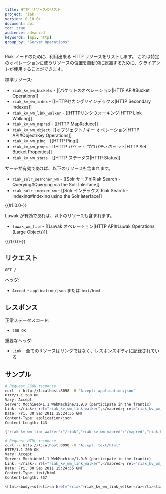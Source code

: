 ```yaml
---
title: HTTP リソースのリスト
project: riak
version: 0.10.0+
document: api
toc: true
audience: advanced
keywords: [api, http]
group_by: "Server Operations"
---
```


Riak ノードのために、利用出来る HTTP リソースをリストします。
これは特定のオペレーションに使うリソースの位置を自動的に認識するために、クライアントが使用することができます。

標準リソース:

* `riak_kv_wm_buckets` - [[バケットのオペレーション|HTTP API#Bucket Operations]]
* `riak_kv_wm_index` - [[HTTPセカンダリインデックス|HTTP Secondary Indexes]]
* `riak_kv_wm_link_walker` - [[HTTPリンクウォーキング|HTTP Link Walking]]
* `riak_kv_wm_mapred` - [[HTTP MapReduce]]
* `riak_kv_wm_object`- [[オブジェクト / キー オペレーション|HTTP API#Object/Key Operations]]
* `riak_kv_wm_ping` - [[HTTP Ping]]
* `riak_kv_wm_props` - [[HTTP バケット プロパティのセット|HTTP Set Bucket Properties]]
* `riak_kv_wm_stats` - [[HTTP ステータス|HTTP Status]]

サーチが有効であれば、以下のリソースも含まれます。

* `riak_solr_searcher_wm` - [[Solr サーチh|Riak Search - Querying#Querying via the Solr Interface]]
* `riak_solr_indexer_wm` - [[Solr インデックス|Riak Search - Indexing#Indexing using the Solr Interface]]

{{#1.0.0-}}

Luwak が有効であれば、以下のリソースも含まれます。

* `luwak_wm_file` - [[Luwak オペレーション|HTTP API#Luwak Operations (Large Objects)]]

{{/1.0.0-}}

## リクエスト

```bash
GET /
```

ヘッダ:

* `Accept` - `application/json` または `text/html`

## レスポンス

正常ステータスコード:

* `200 OK`

重要なヘッダ:

* `Link` - 全てのリソースはリンクではなく、レスポンスボディに記録されている

## サンプル

```bash
# Request JSON response
curl -i http://localhost:8098 -H "Accept: application/json"
HTTP/1.1 200 OK
Vary: Accept
Server: MochiWeb/1.1 WebMachine/1.9.0 (participate in the frantic)
Link: </riak>; rel="riak_kv_wm_link_walker",</mapred>; rel="riak_kv_wm_mapred",</ping>; rel="riak_kv_wm_ping",</riak>; rel="riak_kv_wm_raw",</stats>; rel="riak_kv_wm_stats"
Date: Fri, 30 Sep 2011 15:24:35 GMT
Content-Type: application/json
Content-Length: 143

{"riak_kv_wm_link_walker":"/riak","riak_kv_wm_mapred":"/mapred","riak_kv_wm_ping":"/ping","riak_kv_wm_raw":"/riak","riak_kv_wm_stats":"/stats"}

# Request HTML response
curl -i http://localhost:8098 -H "Accept: text/html"
HTTP/1.1 200 OK
Vary: Accept
Server: MochiWeb/1.1 WebMachine/1.9.0 (participate in the frantic)
Link: </riak>; rel="riak_kv_wm_link_walker",</mapred>; rel="riak_kv_wm_mapred",</ping>; rel="riak_kv_wm_ping",</riak>; rel="riak_kv_wm_raw",</stats>; rel="riak_kv_wm_stats"
Date: Fri, 30 Sep 2011 15:24:35 GMT
Content-Type: text/html
Content-Length: 267

<html><body><ul><li><a href="/riak">riak_kv_wm_link_walker</a></li><li><a href="/mapred">riak_kv_wm_mapred</a></li><li><a href="/ping">riak_kv_wm_ping</a></li><li><a href="/riak">riak_kv_wm_raw</a></li><li><a href="/stats">riak_kv_wm_stats</a></li></ul></body></html>
```